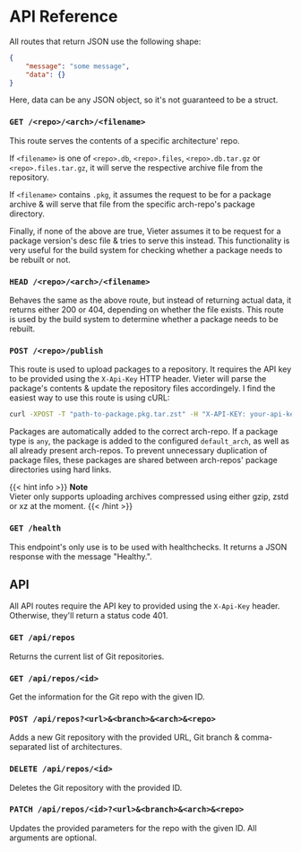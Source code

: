 # API Reference

All routes that return JSON use the following shape:

```json
{
    "message": "some message",
    "data": {}
}
```

Here, data can be any JSON object, so it's not guaranteed to be a struct.

### `GET /<repo>/<arch>/<filename>`

This route serves the contents of a specific architecture' repo.

If `<filename>` is one of `<repo>.db`, `<repo>.files`, `<repo>.db.tar.gz` or
`<repo>.files.tar.gz`, it will serve the respective archive file from the
repository.

If `<filename>` contains `.pkg`, it assumes the request to be for a package
archive & will serve that file from the specific arch-repo's package directory.

Finally, if none of the above are true, Vieter assumes it  to be request for a
package version's desc file & tries to serve this instead. This functionality
is very useful for the build system for checking whether a package needs to be
rebuilt or not.

### `HEAD /<repo>/<arch>/<filename>`

Behaves the same as the above route, but instead of returning actual data, it
returns either 200 or 404, depending on whether the file exists. This route is
used by the build system to determine whether a package needs to be rebuilt.

### `POST /<repo>/publish`

This route is used to upload packages to a repository. It requires the API
key to be provided using the `X-Api-Key` HTTP header. Vieter will parse the
package's contents & update the repository files accordingely. I find the
easiest way to use this route is using cURL:

```sh
curl -XPOST -T "path-to-package.pkg.tar.zst" -H "X-API-KEY: your-api-key" https://example.com/somerepo/publish
```

Packages are automatically added to the correct arch-repo. If a package type is
`any`, the package is added to the configured `default_arch`, as well as all
already present arch-repos. To prevent unnecessary duplication of package
files, these packages are shared between arch-repos' package directories using
hard links.

{{< hint info >}}
**Note**  
Vieter only supports uploading archives compressed using either gzip, zstd or
xz at the moment.
{{< /hint >}}

### `GET /health`

This endpoint's only use is to be used with healthchecks. It returns a JSON
response with the message "Healthy.".

## API

All API routes require the API key to provided using the `X-Api-Key` header.
Otherwise, they'll return a status code 401.

### `GET /api/repos`

Returns the current list of Git repositories.

### `GET /api/repos/<id>`

Get the information for the Git repo with the given ID.

### `POST /api/repos?<url>&<branch>&<arch>&<repo>`

Adds a new Git repository with the provided URL, Git branch & comma-separated
list of architectures.

### `DELETE /api/repos/<id>`

Deletes the Git repository with the provided ID.

### `PATCH /api/repos/<id>?<url>&<branch>&<arch>&<repo>`

Updates the provided parameters for the repo with the given ID. All arguments
are optional.
